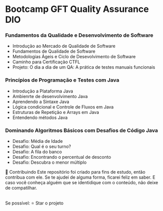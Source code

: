 # Bootcamp GFT Quality Assurance DIO


### Fundamentos da Qualidade e Desenvolvimento de Software
* Introdução ao Mercado de Qualidade de Software
* Fundamentos de Qualidade de Software
* Metodologias Ágeis e Ciclo de Desevolvimento de Software
* Caminho para Certificação CTFL
* Projeto: O dia a dia de um QA: A prática de testes manuais funcionais

### Princípios de Programação e Testes com Java
* Introdução a Plataforma Java
* Ambienrte de desenvolvimento Java
* Aprendendo a Sintaxe Java
* Lógica condicional e Controle de Fluxos em Java
* Estruturas de Repetição e Arrays em Java
* Entendendo métodos Java

### Dominando Algoritmos Básicos com Desafios de Código Java
* Desafio: Média de Idade
* Desafio: Qual é o seu turno?
* Desafio: A fila do banco
* Desafio: Encontrando o percentual de desconto
* Desafio: Descubra o menor múltiplo
 
🤝 Contribuindo Este repositório foi criado para fins de estudo, então contribua com ele. Se te ajudei de alguma forma, ficarei feliz em saber. E caso você conheça alguém que se identidique com o conteúdo, não deixe de compatilhar.  

<br>Se possível:  ⭐️ Star o projeto
